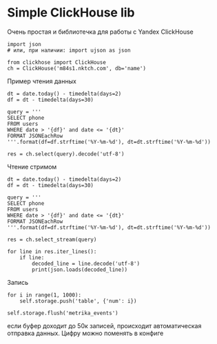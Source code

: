 # Simple ClickHouse lib

Очень простая и библиотечка для работы с Yandex ClickHouse

	import json 
	# или, при наличии: import ujson as json

	from clickhose import ClickHouse
	ch = ClickHouse('m84s1.nktch.com', db='name')


Пример чтения данных

	dt = date.today() - timedelta(days=2)
	df = dt - timedelta(days=30)

	query = '''
	SELECT phone
	FROM users
	WHERE date > '{df}' and date <= '{dt}'
	FORMAT JSONEachRow
	'''.format(df=df.strftime('%Y-%m-%d'), dt=dt.strftime('%Y-%m-%d'))

	res = ch.select(query).decode('utf-8')

Чтение стримом

	dt = date.today() - timedelta(days=2)
	df = dt - timedelta(days=30)

	query = '''
	SELECT phone
	FROM users
	WHERE date > '{df}' and date <= '{dt}'
	FORMAT JSONEachRow
	'''.format(df=df.strftime('%Y-%m-%d'), dt=dt.strftime('%Y-%m-%d'))

	res = ch.select_stream(query)

	for line in res.iter_lines():
	    if line:
	        decoded_line = line.decode('utf-8')
	        print(json.loads(decoded_line))


Запись 

	for i in range(1, 1000):
		self.storage.push('table', {'num': i})

	self.storage.flush('metrika_events')

если буфер доходит до 50к записей, происходит автоматическая отправка данных. Цифру можно поменять в конфиге




